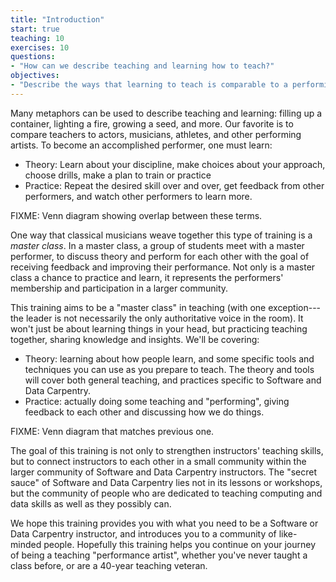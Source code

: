 ```yaml
---
title: "Introduction"
start: true
teaching: 10
exercises: 10
questions:
- "How can we describe teaching and learning how to teach?"
objectives:
- "Describe the ways that learning to teach is comparable to a performing art."
---
```

Many metaphors can be used to describe teaching and learning: filling
up a container, lighting a fire, growing a seed, and more.  Our
favorite is to compare teachers to actors, musicians, athletes, and
other performing artists.  To become an accomplished performer, one
must learn:

* Theory: Learn about your discipline, make choices about your approach,
  choose drills, make a plan to train or practice
* Practice: Repeat the desired skill over and over, get feedback from other
  performers, and watch other performers to learn more.

FIXME: Venn diagram showing overlap between these terms.

One way that classical musicians weave together this type of training
is a *master class*.  In a master class, a group of students meet with
a master performer, to discuss theory and perform for each other with
the goal of receiving feedback and improving their performance.  Not
only is a master class a chance to practice and learn, it represents
the performers' membership and participation in a larger community.

This training aims to be a "master class" in teaching (with one
exception---the leader is not necessarily the only authoritative voice
in the room).  It won't just be about learning things in your head,
but practicing teaching together, sharing knowledge and insights.
We'll be covering:

* Theory: learning about how people learn, and some specific tools and techniques
  you can use as you prepare to teach.  The theory and tools will cover both
  general teaching, and practices specific to Software and Data Carpentry.
* Practice: actually doing some teaching and "performing", giving feedback to each other
  and discussing how we do things.
  
FIXME: Venn diagram that matches previous one.

The goal of this training is not only to strengthen instructors'
teaching skills, but to connect instructors to each other in a small
community within the larger community of Software and Data Carpentry
instructors.  The "secret sauce" of Software and Data Carpentry lies
not in its lessons or workshops, but the community of people who are
dedicated to teaching computing and data skills as well as they
possibly can.

We hope this training provides you with what you need to be a Software or Data
Carpentry instructor, and introduces you to a community of like-minded people.
Hopefully this training helps you continue on your journey of being a teaching
"performance artist", whether you've never taught a class before, or are a 40-year
teaching veteran.
